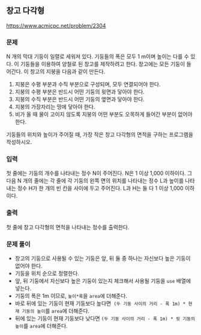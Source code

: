 ## 창고 다각형
https://www.acmicpc.net/problem/2304
### 문제
N 개의 막대 기둥이 일렬로 세워져 있다. 기둥들의 폭은 모두 1 m이며 높이는 다를 수 있다. 이 기둥들을 이용하여 양철로 된 창고를 제작하려고 한다. 창고에는 모든 기둥이 들어간다. 이 창고의 지붕을 다음과 같이 만든다.

1. 지붕은 수평 부분과 수직 부분으로 구성되며, 모두 연결되어야 한다.
2. 지붕의 수평 부분은 반드시 어떤 기둥의 윗면과 닿아야 한다.
3. 지붕의 수직 부분은 반드시 어떤 기둥의 옆면과 닿아야 한다.
4. 지붕의 가장자리는 땅에 닿아야 한다.
5. 비가 올 때 물이 고이지 않도록 지붕의 어떤 부분도 오목하게 들어간 부분이 없어야 한다.

기둥들의 위치와 높이가 주어질 때, 가장 작은 창고 다각형의 면적을 구하는 프로그램을 작성하시오.

### 입력
첫 줄에는 기둥의 개수를 나타내는 정수 N이 주어진다. N은 1 이상 1,000 이하이다. 그 다음 N 개의 줄에는 각 줄에 각 기둥의 왼쪽 면의 위치를 나타내는 정수 L과 높이를 나타내는 정수 H가 한 개의 빈 칸을 사이에 두고 주어진다. L과 H는 둘 다 1 이상 1,000 이하이다.

### 출력
첫 줄에 창고 다각형의 면적을 나타내는 정수를 출력한다.

### 문제 풀이
- 창고의 기둥으로 사용될 수 있는 기둥은 앞, 뒤 둘 중 하나는 자신보다 높은 기둥이 없어야 한다.
- 기둥을 위치 순으로 정렬한다.
- 앞, 뒤 기둥에서 자신보다 높은 기둥이 있는지 체크해서 사용될 기둥을 ```use``` 배열에 넣는다.
- 기둥의 폭은 1m 이므로, ```높이*폭```을 ```area```에 더해준다.
- 바로 뒤에 있는 기둥이 현재 기둥보다 높다면``` (두 기둥 사이의 거리 - 폭 1m) * 현재 기둥의 높이```를 ```area```에 더해준다.
- 뒤에 있는 기둥이 현재 기둥보다 낮다면 ```(두 기둥 사이의 거리 - 폭 1m) * 뒷 기둥의 높이```를 ```area```에 더해준다.